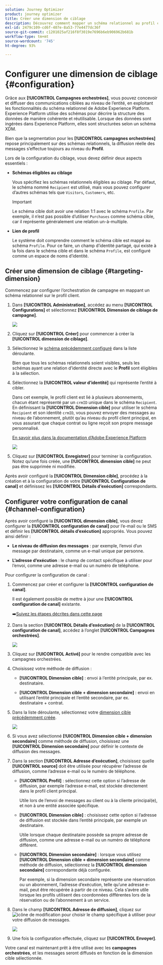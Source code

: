 ```yaml
---
solution: Journey Optimizer
product: journey optimizer
title: Créer une dimension de ciblage
description: Découvrez comment mapper un schéma relationnel au profil client
exl-id: 2479c109-cd6f-407e-8a53-77e4477dc36f
source-git-commit: c1201025af216f8f3019e7696b6eb906962b681b
workflow-type: tm+mt
source-wordcount: '745'
ht-degree: 93%

---
```



# Configurer une dimension de ciblage {#configuration}

Grâce aux **[!UICONTROL Campagnes orchestrées]**, vous pouvez concevoir et diffuser des communications ciblées au niveau de l’entité, en exploitant les fonctionnalités du schéma relationnel de Adobe Experience Platform. Experience Platform utilise des schémas pour décrire la structure des données de manière cohérente et réutilisable. Lorsque des données sont ingérées dans Experience Platform, elles sont structurées selon un schéma XDM.

Bien que la segmentation pour les **[!UICONTROL campagnes orchestrées]** repose principalement sur des schémas relationnels, la diffusion réelle des messages s’effectue toujours au niveau du **Profil**.

Lors de la configuration du ciblage, vous devez définir deux aspects essentiels :

* **Schémas éligibles au ciblage**

  Vous spécifiez les schémas relationnels éligibles au ciblage. Par défaut, le schéma nommé `Recipient` est utilisé, mais vous pouvez configurer d’autres schémas tels que `Visitors`, `Customers`, etc.

  >[!IMPORTANT]
  >
  > Le schéma cible doit avoir une relation 1:1 avec le schéma `Profile`. Par exemple, il n’est pas possible d’utiliser `Purchases` comme schéma cible, car il représente généralement une relation un-à-multiple.

* **Lien de profil**

  Le système doit comprendre comment le schéma cible est mappé au schéma `Profile`. Pour ce faire, un champ d’identité partagé, qui existe à la fois dans le schéma cible et dans le schéma `Profile`, est configuré comme un espace de noms d’identité.

## Créer une dimension de ciblage {#targeting-dimension}

Commencez par configurer l’orchestration de campagne en mappant un schéma relationnel sur le profil client.

1. Dans **[!UICONTROL Administration]**, accédez au menu **[!UICONTROL Configurations]** et sélectionnez **[!UICONTROL Dimension de ciblage de campagne]**.

   ![](assets/target-dimension-1.png)

1. Cliquez sur **[!UICONTROL Créer]** pour commencer à créer la **[!UICONTROL dimension de ciblage]**.

1. Sélectionnez le [schéma précédemment configuré](gs-schemas.md) dans la liste déroulante.

   Bien que tous les schémas relationnels soient visibles, seuls les schémas ayant une relation d’identité directe avec le **Profil** sont éligibles à la sélection.

1. Sélectionnez la **[!UICONTROL valeur d’identité]** qui représente l’entité à cibler.

   Dans cet exemple, le profil client est lié à plusieurs abonnements, chacun étant représenté par un `crmID` unique dans le schéma `Recipient`. En définissant la **[!UICONTROL Dimension cible]** pour utiliser le schéma `Recipient` et son identité `crmID`, vous pouvez envoyer des messages au niveau de l’abonnement, plutôt qu’au niveau du profil client principal, en vous assurant que chaque contrat ou ligne reçoit son propre message personnalisé.

   [En savoir plus dans la documentation d’Adobe Experience Platform](https://experienceleague.adobe.com/fr/docs/experience-platform/xdm/schema/composition#identity)

   ![](assets/target-dimension-2.png)

1. Cliquez sur **[!UICONTROL Enregistrer]** pour terminer la configuration. Notez qu’une fois créée, une **[!UICONTROL dimension cible]** ne peut pas être supprimée ni modifiée.

Après avoir configuré la **[!UICONTROL Dimension cible]**, procédez à la création et à la configuration de votre **[!UICONTROL Configuration de canal]** et définissez les **[!UICONTROL Détails d’exécution]** correspondants.

## Configurer votre configuration de canal {#channel-configuration}

Après avoir configuré la **[!UICONTROL dimension cible]**, vous devez configurer la **[!UICONTROL configuration de canal]** pour l’e-mail ou le SMS et définir les **[!UICONTROL détails d’exécution]** appropriés. Vous pouvez ainsi définir :

* **Le niveau de diffusion des messages** : par exemple, l’envoi d’un message par destinataire, comme un e-mail unique par personne.

* **L’adresse d’exécution** : le champ de contact spécifique à utiliser pour l’envoi, comme une adresse e-mail ou un numéro de téléphone.

Pour configurer la configuration de canal :

1. Commencez par créer et configurer la **[!UICONTROL configuration de canal]**.

   Il est également possible de mettre à jour une **[!UICONTROL configuration de canal]** existante.

   ➡️[Suivez les étapes décrites dans cette page](../email/surface-personalization.md)

1. Dans la section **[!UICONTROL Détails d’exécution]** de la **[!UICONTROL configuration de canal]**, accédez à l’onglet **[!UICONTROL Campagnes orchestrées]**.

   ![](assets/target-dimension-3.png)

1. Cliquez sur **[!UICONTROL Activé]** pour le rendre compatible avec les campagnes orchestrées.

1. Choisissez votre méthode de diffusion :

   * **[!UICONTROL Dimension cible]** : envoi à l’entité principale, par ex. destinataire.

   * **[!UICONTROL Dimension cible + dimension secondaire]** : envoi en utilisant l’entité principale et l’entité secondaire, par ex. destinataire + contrat.

1. Dans la liste déroulante, sélectionnez votre [dimension cible précédemment créée](#targeting-dimension).

   ![](assets/target-dimension-4.png)

1. Si vous avez sélectionné **[!UICONTROL Dimension cible + dimension secondaire]** comme méthode de diffusion, choisissez une **[!UICONTROL Dimension secondaire]** pour définir le contexte de diffusion des messages.

1. Dans la section **[!UICONTROL Adresse d’exécution]**, choisissez quelle **[!UICONTROL source]** doit être utilisée pour récupérer l’adresse de diffusion, comme l’adresse e-mail ou le numéro de téléphone.

   * **[!UICONTROL Profil]** : sélectionnez cette option si l’adresse de diffusion, par exemple l’adresse e-mail, est stockée directement dans le profil client principal.

     Utile lors de l’envoi de messages au client ou à la cliente principal(e), et non à une entité associée spécifique.

   * **[!UICONTROL Dimension cible]** : choisissez cette option si l’adresse de diffusion est stockée dans l’entité principale, par exemple un destinataire.

     Utile lorsque chaque destinataire possède sa propre adresse de diffusion, comme une adresse e-mail ou un numéro de téléphone différent.

   * **[!UICONTROL Dimension secondaire]** : lorsque vous utilisez **[!UICONTROL Dimension cible + dimension secondaire]** comme méthode de diffusion, sélectionnez la **[!UICONTROL dimension secondaire]** correspondante déjà configurée.

     Par exemple, si la dimension secondaire représente une réservation ou un abonnement, l’adresse d’exécution, telle qu’une adresse e-mail, peut être récupérée à partir de ce niveau. Cela s’avère utile lorsque les profils utilisent des coordonnées différentes lors de la réservation ou de l’abonnement à un service.

1. Dans le champ **[!UICONTROL Adresse de diffusion]**, cliquez sur ![icône de modification](assets/do-not-localize/edit.svg) pour choisir le champ spécifique à utiliser pour votre diffusion de messages.

   ![](assets/target-dimension-4.png)

1. Une fois la configuration effectuée, cliquez sur **[!UICONTROL Envoyer]**.

Votre canal est maintenant prêt à être utilisé avec les **campagnes orchestrées**, et les messages seront diffusés en fonction de la dimension cible sélectionnée.
